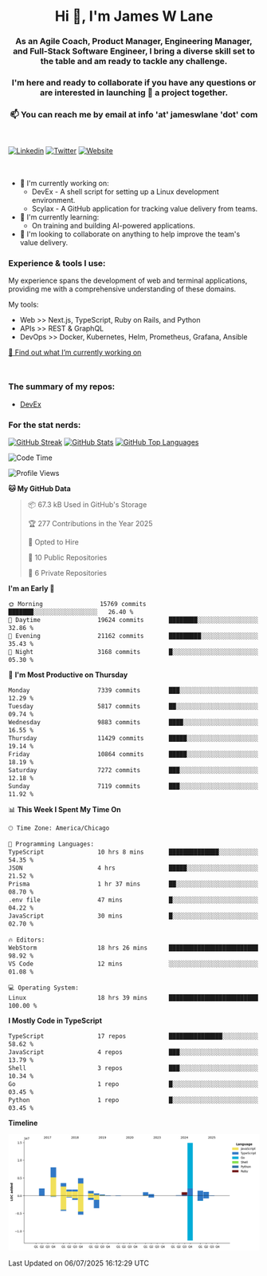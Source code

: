 <h1 align="center">Hi 👋, I'm James W Lane</h1>
<h3 align="center">As an Agile Coach, Product Manager, Engineering Manager, and Full-Stack Software Engineer, I bring a diverse skill set to the table and am ready to tackle any challenge.</h3>
<h3 align="center">I'm here and ready to collaborate if you have any questions or are interested in launching 🚀 a project together.</h3>

<div style="margin-top: 16px;" />

<h3 align="center">📫 You can reach me by email at info 'at' jameswlane 'dot' com</h3>

<div style="margin-top: 48px;" />

[![Linkedin](https://img.shields.io/badge/LinkedIn-0077B5?style=for-the-badge&logo=linkedin&logoColor=white)](https://www.linkedin.com/in/jameswlane/)
[![Twitter](https://img.shields.io/badge/Twitter-1DA1F2?style=for-the-badge&logo=twitter&logoColor=white)](https://x.com/jameswlane)
[![Website](https://img.shields.io/website?down_color=red&down_message=offline&style=for-the-badge&up_color=green&up_message=up&url=https%3A%2F%2Fwww.jameswlane.com)](https://www.jameswlane.com)

<div style="margin-top: 48px;" />

- 🔭 I'm currently working on:
  - DevEx - A shell script for setting up a Linux development environment.
  - Scylax - A GitHub application for tracking value delivery from teams.
- 🌱 I'm currently learning:
  - On training and building AI-powered applications.
- 👯 I'm looking to collaborate on anything to help improve the team's value delivery.

### Experience & tools I use:

My experience spans the development of web and terminal applications, providing me with a comprehensive understanding of these domains.

My tools:
- Web >> Next.js, TypeScript, Ruby on Rails, and Python
- APIs >> REST & GraphQL
- DevOps >> Docker, Kubernetes, Helm, Prometheus, Grafana, Ansible

[🔭 Find out what I’m currently working on](https://www.jameswlane.com/now)  

<div style="margin-top: 50px;"/>

### The summary of my repos:
- [DevEx](https://github.com/jameswlane/devex)  

### For the stat nerds:
[![GitHub Streak](https://github-readme-streak-stats.herokuapp.com?user=jameswlane&theme=tokyonight)](https://git.io/streak-stats)
[![GitHub Stats](https://github-readme-stats.vercel.app/api?username=jameswlane&show_icons=true&theme=tokyonight)](https://github-readme-stats.vercel.app)
[![GitHub Top Languages](https://github-readme-stats.vercel.app/api/top-langs?username=jameswlane&show_icons=true&locale=en&layout=compact&theme=tokyonight)](https://github-readme-stats.vercel.app)

<!--START_SECTION:waka-->
![Code Time](http://img.shields.io/badge/Code%20Time-640%20hrs%2054%20mins-blue)

![Profile Views](http://img.shields.io/badge/Profile%20Views-0-blue)

**🐱 My GitHub Data** 

> 📦 67.3 kB Used in GitHub's Storage 
 > 
> 🏆 277 Contributions in the Year 2025
 > 
> 💼 Opted to Hire
 > 
> 📜 10 Public Repositories 
 > 
> 🔑 6 Private Repositories 
 > 
**I'm an Early 🐤** 

```text
🌞 Morning                15769 commits       ███████░░░░░░░░░░░░░░░░░░   26.40 % 
🌆 Daytime                19624 commits       ████████░░░░░░░░░░░░░░░░░   32.86 % 
🌃 Evening                21162 commits       █████████░░░░░░░░░░░░░░░░   35.43 % 
🌙 Night                  3168 commits        █░░░░░░░░░░░░░░░░░░░░░░░░   05.30 % 
```
📅 **I'm Most Productive on Thursday** 

```text
Monday                   7339 commits        ███░░░░░░░░░░░░░░░░░░░░░░   12.29 % 
Tuesday                  5817 commits        ██░░░░░░░░░░░░░░░░░░░░░░░   09.74 % 
Wednesday                9883 commits        ████░░░░░░░░░░░░░░░░░░░░░   16.55 % 
Thursday                 11429 commits       █████░░░░░░░░░░░░░░░░░░░░   19.14 % 
Friday                   10864 commits       █████░░░░░░░░░░░░░░░░░░░░   18.19 % 
Saturday                 7272 commits        ███░░░░░░░░░░░░░░░░░░░░░░   12.18 % 
Sunday                   7119 commits        ███░░░░░░░░░░░░░░░░░░░░░░   11.92 % 
```


📊 **This Week I Spent My Time On** 

```text
🕑︎ Time Zone: America/Chicago

💬 Programming Languages: 
TypeScript               10 hrs 8 mins       ██████████████░░░░░░░░░░░   54.35 % 
JSON                     4 hrs               █████░░░░░░░░░░░░░░░░░░░░   21.52 % 
Prisma                   1 hr 37 mins        ██░░░░░░░░░░░░░░░░░░░░░░░   08.70 % 
.env file                47 mins             █░░░░░░░░░░░░░░░░░░░░░░░░   04.22 % 
JavaScript               30 mins             █░░░░░░░░░░░░░░░░░░░░░░░░   02.70 % 

🔥 Editors: 
WebStorm                 18 hrs 26 mins      █████████████████████████   98.92 % 
VS Code                  12 mins             ░░░░░░░░░░░░░░░░░░░░░░░░░   01.08 % 

💻 Operating System: 
Linux                    18 hrs 39 mins      █████████████████████████   100.00 % 
```

**I Mostly Code in TypeScript** 

```text
TypeScript               17 repos            ███████████████░░░░░░░░░░   58.62 % 
JavaScript               4 repos             ███░░░░░░░░░░░░░░░░░░░░░░   13.79 % 
Shell                    3 repos             ███░░░░░░░░░░░░░░░░░░░░░░   10.34 % 
Go                       1 repo              █░░░░░░░░░░░░░░░░░░░░░░░░   03.45 % 
Python                   1 repo              █░░░░░░░░░░░░░░░░░░░░░░░░   03.45 % 
```



**Timeline**

![Lines of Code chart](https://raw.githubusercontent.com/jameswlane/jameswlane/main/assets/bar_graph.png)


 Last Updated on 06/07/2025 16:12:29 UTC
<!--END_SECTION:waka-->
